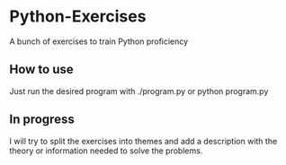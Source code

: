 # Python-Exercises
A bunch of exercises to train Python proficiency
## How to use
Just run the desired program with ./program.py or python program.py
## In progress
I will try to split the exercises into themes and add a description with the theory or information needed to solve the problems.
